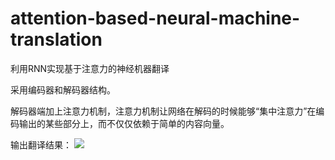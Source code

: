 # attention-based-neural-machine-translation
利用RNN实现基于注意力的神经机器翻译


采用编码器和解码器结构。

解码器端加上注意力机制，注意力机制让网络在解码的时候能够“集中注意力”在编码输出的某些部分上，而不仅仅依赖于简单的内容向量。

输出翻译结果：
![](https://raw.githubusercontent.com/zqs01/pic/master/11.png)